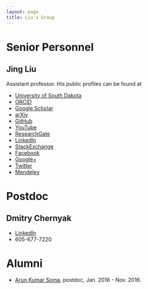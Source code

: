```yaml
---
layout: page
title: Liu's Group
---
```


# Senior Personnel
## Jing Liu
Assistant professor. His public profiles can be found at

- [University of South Dakota](http://www.usd.edu/faculty-and-staff/Jing-Liu)
- [ORCID](http://orcid.org/0000-0003-1869-2407)
- [Google Scholar](https://scholar.google.com/citations?user=yKumdPcAAAAJ)
- [arXiv](http://arxiv.org/a/liu_j_2)
- [GitHub](https://github.com/jintonic)
- [YouTube](https://www.youtube.com/channel/UCQd4wp1ehUPXVHLjqYAMR3g)
- [ResearchGate](https://www.researchgate.net/profile/Jing_Liu117)
- [LinkedIn](https://www.linkedin.com/in/jingliuphys)
- [StackExchange](http://stackexchange.com/users/2014017/jing)
- [Facebook](https://www.facebook.com/liu.jing.501)
- [Google+](https://plus.google.com/101717075408086641466)
- [Twitter](https://twitter.com/jingliusd)
- [Mendeley](http://www.mendeley.com/profiles/jing-liu36)

# Postdoc
## Dmitry Chernyak

- [LinkedIn](https://www.linkedin.com/in/dmitry-chernyak-78a9352a/)
- 605-677-7220

# Alumni

- [Arun Kumar Soma](https://www.facebook.com/Arun.Kumar.Soma), postdoc, Jan. 2016 - Nov. 2016.
